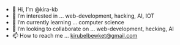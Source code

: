 - 👋 Hi, I’m @kira-kb
- 👀 I’m interested in ... web-development, hacking, AI, IOT
- 🌱 I’m currently learning ... computer science
- 💞️ I’m looking to collaborate on ... web-development, hecking, AI
- 📫 How to reach me ... kirubelbewket@gmail.com

<!---
kira-kb/kira-kb is a ✨ special ✨ repository because its `README.md` (this file) appears on your GitHub profile.
You can click the Preview link to take a look at your changes.
--->
